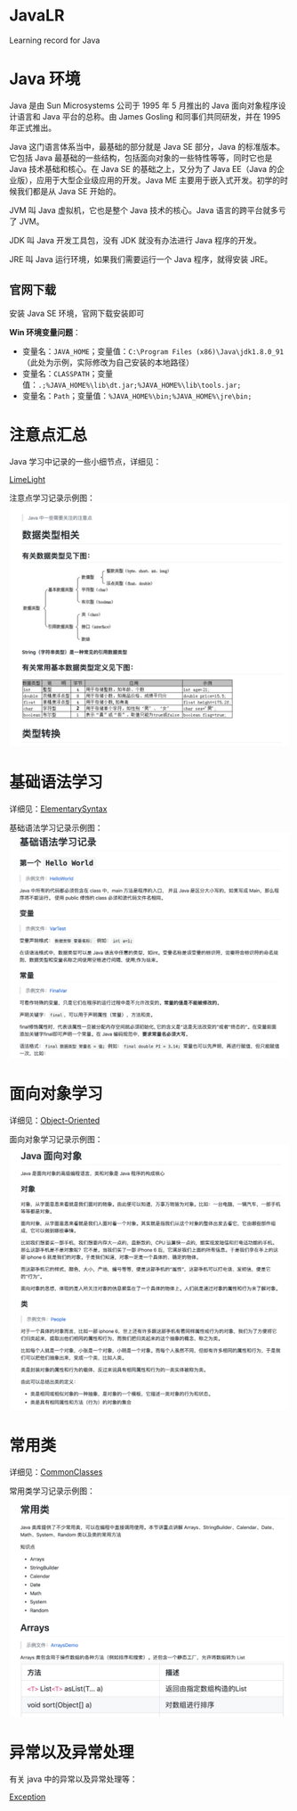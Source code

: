 # JavaLR

Learning record for Java

# Java 环境

Java 是由 Sun Microsystems 公司于 1995 年 5 月推出的 Java 面向对象程序设计语言和 Java 平台的总称。由 James Gosling 和同事们共同研发，并在 1995 年正式推出。

Java 这门语言体系当中，最基础的部分就是 Java SE 部分，Java 的标准版本。它包括 Java 最基础的一些结构，包括面向对象的一些特性等等，同时它也是 Java 技术基础和核心。在 Java SE 的基础之上，又分为了 Java EE（Java 的企业版），应用于大型企业级应用的开发。Java ME 主要用于嵌入式开发。初学的时候我们都是从 Java SE 开始的。

JVM 叫 Java 虚拟机，它也是整个 Java 技术的核心。Java 语言的跨平台就多亏了 JVM。

JDK 叫 Java 开发工具包，没有 JDK 就没有办法进行 Java 程序的开发。

JRE 叫 Java 运行环境，如果我们需要运行一个 Java 程序，就得安装 JRE。

## 官网下载

安装 Java SE 环境，官网下载安装即可

**Win 环境变量问题**：

- 变量名：`JAVA_HOME`；变量值：`C:\Program Files (x86)\Java\jdk1.8.0_91`（此处为示例，实际修改为自己安装的本地路径）
- 变量名：`CLASSPATH`；变量值：`.;%JAVA_HOME%\lib\dt.jar;%JAVA_HOME%\lib\tools.jar;`
- 变量名：`Path`；变量值：`%JAVA_HOME%\bin;%JAVA_HOME%\jre\bin;`

# 注意点汇总

Java 学习中记录的一些小细节点，详细见：

[LimeLight](./LimeLight.md)

注意点学习记录示例图：
![LimeLight示例图](./img/LimeLight示例图.png)

# 基础语法学习

详细见：[ElementarySyntax](./ElementarySyntax/ElementarySyntax.md)

基础语法学习记录示例图：
![基础语法学习示例图](./img/基础语法学习示例图.png)

# 面向对象学习

详细见：[Object-Oriented](./Object-Oriented/Object-Oriented.md)

面向对象学习记录示例图：
![面向对象学习示例图](./img/面向对象学习示例图.png)

# 常用类

详细见：[CommonClasses](./CommonClasses/CommonClasses.md)

常用类学习记录示例图：
![常用类学习示例图](./img/常用类学习示例图.png)

# 异常以及异常处理

有关 java 中的异常以及异常处理等：

[Exception](./ThrowableException/Exception.md)
